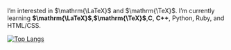 I’m interested in $\mathrm{\LaTeX}$ and $\mathrm{\TeX}$.
I’m currently learning **$\mathrm{\LaTeX}$**,**$\mathrm{\TeX}$**,**C**, **C++**, Python, Ruby, and HTML/CSS.

[![Top Langs](https://github-readme-stats.vercel.app/api/top-langs/?username=spica-jp&layout=compact)](https://github.com/spica-jp/github-readme-stats)
